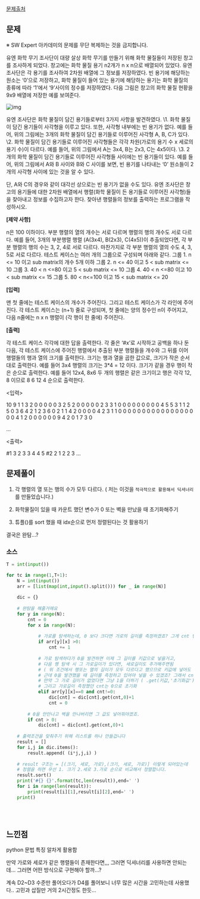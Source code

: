 [문제출처](https://swexpertacademy.com/main/code/problem/problemDetail.do?contestProbId=AV18LoAqItcCFAZN)



## 문제

※ SW Expert 아카데미의 문제를 무단 복제하는 것을 금지합니다.

유엔 화학 무기 조사단이 대량 살상 화학 무기를 만들기 위해 화학 물질들이 저장된 창고를 조사하게 되었다.
창고에는 화학 물질 용기 n2개가 n x n으로 배열되어 있었다.
유엔 조사단은 각 용기를 조사하여 2차원 배열에 그 정보를 저장하였다.
빈 용기에 해당하는 원소는 ‘0’으로 저장하고, 화학 물질이 들어 있는 용기에 해당하는 용기는 화학 물질의 종류에 따라 ‘1’에서 ‘9’사이의 정수를 저장하였다.
다음 그림은 창고의 화학 물질 현황을 9x9 배열에 저장한 예를 보여준다.

![img](https://blog.kakaocdn.net/dn/bfG8Ug/btqGmUMHH6y/LlMYozmrVuPV7ETN3ZJMJK/img.png)


유엔 조사단은 화학 물질이 담긴 용기들로부터 3가지 사항을 발견하였다.
\1. 화학 물질이 담긴 용기들이 사각형을 이루고 있다. 또한, 사각형 내부에는 빈 용기가 없다.
예를 들어, 위의 그림에는 3개의 화학 물질이 담긴 용기들로 이루어진 사각형 A, B, C가 있다.
\2. 화학 물질이 담긴 용기들로 이루어진 사각형들은 각각 차원(가로의 용기 수 x 세로의 용기 수)이 다르다.
예를 들어, 위의 그림에서 A는 3x4, B는 2x3, C는 4x5이다.
\3. 2개의 화학 물질이 담긴 용기들로 이루어진 사각형들 사이에는 빈 용기들이 있다.
예를 들어, 위의 그림에서 A와 B 사이와 B와 C 사이를 보면, 빈 용기를 나타내는 ‘0’ 원소들이 2개의 사각형 사이에 있는 것을 알 수 있다.

단, A와 C의 경우와 같이 대각선 상으로는 빈 용기가 없을 수도 있다.
유엔 조사단은 창고의 용기들에 대한 2차원 배열에서 행렬(화학 물질이 든 용기들로 이루어진 사각형)들을 찾아내고 정보를 수집하고자 한다.
찾아낸 행렬들의 정보를 출력하는 프로그램을 작성하시오.

**[제약 사항]**

n은 100 이하이다.
부분 행렬의 열의 개수는 서로 다르며 행렬의 행의 개수도 서로 다르다.
예를 들어, 3개의 부분행렬 행렬 (A(3x4), B(2x3), C(4x5))이 추출되었다면, 각 부분 행렬의 행의 수는 3, 2, 4로 서로 다르다.
마찬가지로 각 부분 행렬의 열의 수도 4, 3, 5로 서로 다르다.
테스트 케이스는 여러 개의 그룹으로 구성되며 아래와 같다.
그룹 1. n <= 10 이고 sub matrix의 개수 5개 이하
그룹 2. n <= 40 이고 5 < sub matrix <= 10
그룹 3. 40 < n <=80 이고 5 < sub matrix <= 10
그룹 4. 40 < n <=80 이고 10 < sub matrix <= 15
그룹 5. 80 < n<=100 이고 15 < sub matrix <= 20

**[입력]**

맨 첫 줄에는 테스트 케이스의 개수가 주어진다.
그리고 테스트 케이스가 각 라인에 주어진다.
각 테스트 케이스는 (n+1) 줄로 구성되며, 첫 줄에는 양의 정수인 n이 주어지고, 다음 n줄에는 n x n 행렬이 (각 행이 한 줄에) 주어진다.

**[출력]**

각 테스트 케이스 각각에 대한 답을 출력한다.
각 줄은 ‘#x’로 시작하고 공백을 하나 둔 다음, 각 테스트 케이스에 주어진 행렬에서 추출된 부분 행렬들을 개수와 그 뒤를 이어 행렬들의 행과 열의 크기를 출력한다.
크기는 행과 열을 곱한 값으로, 크기가 작은 순서대로 출력한다.
예를 들어 3x4 행렬의 크기는 3*4 = 12 이다.
크기가 같을 경우 행이 작은 순으로 출력한다.
예를 들어 12x4, 8x6 두 개의 행렬은 같은 크기이고 행은 각각 12, 8 이므로 8 6 12 4 순으로 출력한다.



<입력>

10
9
1 1 3 2 0 0 0 0 0
3 2 5 2 0 0 0 0 0
2 3 3 1 0 0 0 0 0
0 0 0 0 4 5 5 3 1
1 2 5 0 3 6 4 2 1
2 3 6 0 2 1 1 4 2
0 0 0 0 4 2 3 1 1
0 0 0 0 0 0 0 0 0
0 0 0 0 0 0 0 0 0
4
1 2 0 0
0 0 0 0
9 4 2 0
1 7 3 0

...



<출력>

\#1 3 2 3 3 4 4 5
\#2 2 1 2 2 3
…





## 문제풀이

1. 각 행렬의 열 또는 행의 수가 모두 다르다. ( 저는 이것을 `적극적으로 활용해서 딕셔너리`를 만들었습니다.)

2. 화학물질이 있을 때 카운트 했던 변수가 0 또는 벽을 만났을 때 ﻿초기화해주기
3. 튜플()를 sort 했을 때 idx순으로 먼저 정렬된다는 것 활용하기

결국은 완탐...?

### 소스

```python
T = int(input())

for tc in range(1,T+1):
    N = int(input())
    arr = [list(map(int,input().split())) for _ in range(N)]
    
    dic = {}
    
    # 완탐을 해줄거에요
    for y in range(N):
        cnt = 0
        for x in range(N):
            
            # 가로를 탐색하는데, 0 보다 크다면 가로의 길이를 측정하겠죠? 그게 cnt 변수임
            if arr[y][x] >0:
                cnt += 1
            
            # 가로 탐색하다가 0을 발견하면 이제 그 길이를 키값으로 넣을거고, 
            # 다음 행 탐색 시 그 가로길이가 있다면, 세로길이도 추가해주면됨
            # ( 위 조건에서 행또는 열의 길이가 모두 다르다고 했으므로 키값에 넣어도 됨!)
            # 근데 0을 발견했을 때 길이를 측정하고 있어야 넣을 수 있겠죠? 그래서 cnt!=0 조건 추가
            # 만약 그 가로 길이가 없었다면 그냥 1을 더하기 ( .get(키값,'초기화값') 활용 )
            # 그리고 가로길이 측정했던 cnt는 0으로 초기화
            elif arr[y][x]==0 and cnt!=0:
                dic[cnt] = dic[cnt].get(cnt,0)+1
                cnt = 0
        
        # 0을 안만나고 벽을 만나버리면 그 값도 넣어줘야겠죠.
        if cnt > 0:
            dic[cnt] = dic[cnt].get(cnt,0)+1
    
    # 출력조건을 맞춰주기 위해 리스트를 하나 만들겁니다
    result = []
    for i,j in dic.items():
        result.append( (i*j,j,i) )
    
    # result 구조는 = [(크기, 세로, 가로),(크기, 세로, 가로)] 이렇게 되어있는데
    # 정렬을 하면 우선 1. 크기 2.세로 3.가로 순으로 비교해서 정렬합니다.
    result.sort()
    print('#{} {}'.format(tc,len(result)),end=' ')
    for i in range(len(result)):
        print(result[i][1],result[i][2],end=' ')
    print()
    
    
        
```



## 느낀점

python 문법 특징 알차게 활용함

만약 가로와 세로가 같은 행렬들이 존재한다면,,, 그러면 딕셔너리를 사용하면 안되는데... 그러면 어떤 방식으로 구현해야 할까...?

계속 D2~D3 수준만 풀어오다가 D4를 풀어보니 너무 많은 시간을 고민하는데 사용했다.. 고민과 삽질만 거의 2시간정도 한듯...



